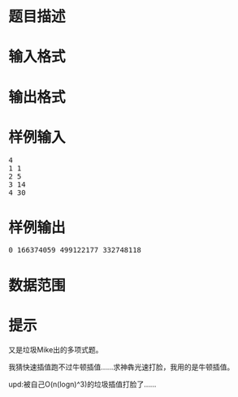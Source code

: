 

# 题目描述



# 输入格式



# 输出格式



# 样例输入


<pre>4
1 1
2 5
3 14
4 30
</pre>

# 样例输出


<pre>0 166374059 499122177 332748118  </pre>

# 数据范围



# 提示


<p>
又是垃圾Mike出的多项式题。
</p>
<p>
我猜快速插值跑不过牛顿插值……求神犇光速打脸，我用的是牛顿插值。
</p>
<p>
upd:被自己O(n(logn)^3)的垃圾插值打脸了……
</p>
